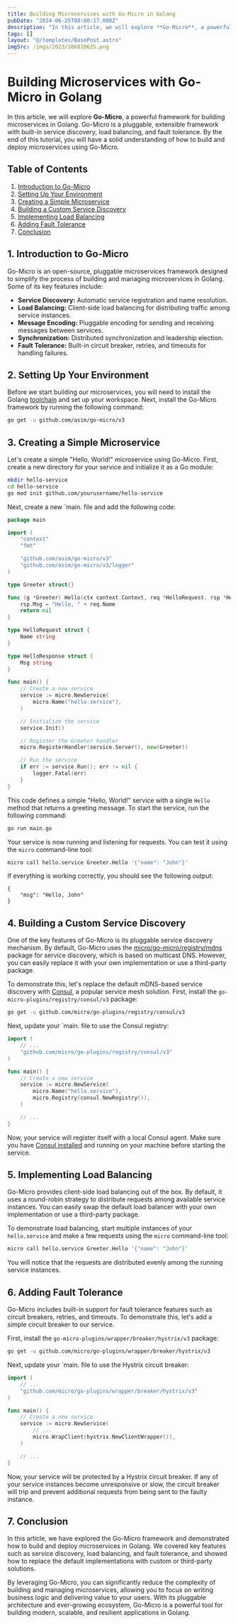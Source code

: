 ```yaml
---
title: Building Microservices with Go-Micro in Golang
pubDate: "2024-06-25T08:00:17.000Z"
description: "In this article, we will explore **Go-Micro**, a powerful framework for building microservices in Golang"
tags: []
layout: "@/templates/BasePost.astro"
imgSrc: /imgs/2023/186810635.png
---
```

# Building Microservices with Go-Micro in Golang

In this article, we will explore **Go-Micro**, a powerful framework for building microservices in Golang. Go-Micro is a pluggable, extensible framework with built-in service discovery, load balancing, and fault tolerance. By the end of this tutorial, you will have a solid understanding of how to build and deploy microservices using Go-Micro.

## Table of Contents

1. [Introduction to Go-Micro](#introduction)
2. [Setting Up Your Environment](#setup)
3. [Creating a Simple Microservice](#simple)
4. [Building a Custom Service Discovery](#discovery)
5. [Implementing Load Balancing](#balancing)
6. [Adding Fault Tolerance](#tolerance)
7. [Conclusion](#conclusion)

<a name="introduction"></a>
## 1. Introduction to Go-Micro

Go-Micro is an open-source, pluggable microservices framework designed to simplify the process of building and managing microservices in Golang. Some of its key features include:

- **Service Discovery:** Automatic service registration and name resolution.
- **Load Balancing:** Client-side load balancing for distributing traffic among service instances.
- **Message Encoding:** Pluggable encoding for sending and receiving messages between services.
- **Synchronization:** Distributed synchronization and leadership election.
- **Fault Tolerance:** Built-in circuit breaker, retries, and timeouts for handling failures.

<a name="setup"></a>
## 2. Setting Up Your Environment

Before we start building our microservices, you will need to install the Golang [toolchain](https://golang.org/doc/install) and set up your workspace. Next, install the Go-Micro framework by running the following command:

```sh
go get -u github.com/asim/go-micro/v3
```

<a name="simple"></a>
## 3. Creating a Simple Microservice

Let's create a simple "Hello, World!" microservice using Go-Micro. First, create a new directory for your service and initialize it as a Go module:

```sh
mkdir hello-service
cd hello-service
go mod init github.com/yourusername/hello-service
```

Next, create a new `main. file and add the following code:

```go
package main

import (
	"context"
	"fmt"

	"github.com/asim/go-micro/v3"
	"github.com/asim/go-micro/v3/logger"
)

type Greeter struct{}

func (g *Greeter) Hello(ctx context.Context, req *HelloRequest, rsp *HelloResponse) error {
	rsp.Msg = "Hello, " + req.Name
	return nil
}

type HelloRequest struct {
	Name string
}

type HelloResponse struct {
	Msg string
}

func main() {
	// Create a new service
	service := micro.NewService(
		micro.Name("hello.service"),
	)

	// Initialize the service
	service.Init()

	// Register the Greeter handler
	micro.RegisterHandler(service.Server(), new(Greeter))

	// Run the service
	if err := service.Run(); err != nil {
		logger.Fatal(err)
	}
}
```

This code defines a simple "Hello, World!" service with a single `Hello` method that returns a greeting message. To start the service, run the following command:

```sh
go run main.go
```

Your service is now running and listening for requests. You can test it using the `micro` command-line tool:

```sh
micro call hello.service Greeter.Hello '{"name": "John"}'
```

If everything is working correctly, you should see the following output:

```
{
	"msg": "Hello, John"
}
```

<a name="discovery"></a>
## 4. Building a Custom Service Discovery

One of the key features of Go-Micro is its pluggable service discovery mechanism. By default, Go-Micro uses the [micro/go-micro/registry/mdns](https://github.com/micro/mdns) package for service discovery, which is based on multicast DNS. However, you can easily replace it with your own implementation or use a third-party package.

To demonstrate this, let's replace the default mDNS-based service discovery with [Consul](https://www.consul.io/), a popular service mesh solution. First, install the `go-micro-plugins/registry/consul/v3` package:

```sh
go get -u github.com/micro/go-plugins/registry/consul/v3
```

Next, update your `main. file to use the Consul registry:

```go
import (
	// ...
	"github.com/micro/go-plugins/registry/consul/v3"
)

func main() {
	// Create a new service
	service := micro.NewService(
		micro.Name("hello.service"),
		micro.Registry(consul.NewRegistry()),
	)

	// ...
}
```

Now, your service will register itself with a local Consul agent. Make sure you have [Consul installed](https://www.consul.io/docs/install) and running on your machine before starting the service.

<a name="balancing"></a>
## 5. Implementing Load Balancing

Go-Micro provides client-side load balancing out of the box. By default, it uses a round-robin strategy to distribute requests among available service instances. You can easily swap the default load balancer with your own implementation or use a third-party package.

To demonstrate load balancing, start multiple instances of your `hello.service` and make a few requests using the `micro` command-line tool:

```sh
micro call hello.service Greeter.Hello '{"name": "John"}'
```

You will notice that the requests are distributed evenly among the running service instances.

<a name="tolerance"></a>
## 6. Adding Fault Tolerance

Go-Micro includes built-in support for fault tolerance features such as circuit breakers, retries, and timeouts. To demonstrate this, let's add a simple circuit breaker to our service.

First, install the `go-micro-plugins/wrapper/breaker/hystrix/v3` package:

```sh
go get -u github.com/micro/go-plugins/wrapper/breaker/hystrix/v3
```

Next, update your `main. file to use the Hystrix circuit breaker:

```go
import (
	// ...
	"github.com/micro/go-plugins/wrapper/breaker/hystrix/v3"
)

func main() {
	// Create a new service
	service := micro.NewService(
		// ...
		micro.WrapClient(hystrix.NewClientWrapper()),
	)

	// ...
}
```

Now, your service will be protected by a Hystrix circuit breaker. If any of your service instances become unresponsive or slow, the circuit breaker will trip and prevent additional requests from being sent to the faulty instance.

<a name="conclusion"></a>
## 7. Conclusion

In this article, we have explored the Go-Micro framework and demonstrated how to build and deploy microservices in Golang. We covered key features such as service discovery, load balancing, and fault tolerance, and showed how to replace the default implementations with custom or third-party solutions.

By leveraging Go-Micro, you can significantly reduce the complexity of building and managing microservices, allowing you to focus on writing business logic and delivering value to your users. With its pluggable architecture and ever-growing ecosystem, Go-Micro is a powerful tool for building modern, scalable, and resilient applications in Golang.
